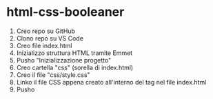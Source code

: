 # html-css-booleaner
1. Creo repo su GitHub
2. Clono repo su VS Code
3. Creo file index.html
4. Inizializzo struttura HTML tramite Emmet
5. Pusho "Inizializzazione progetto"
6. Creo cartella "css" (sorella di index.html)
7. Creo il file "css/style.css"
8. Linko il file CSS appena creato all'interno del tag nel file index.html
9. Pusho